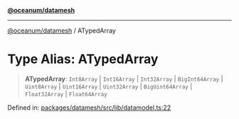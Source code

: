 [**@oceanum/datamesh**](../README.md)

***

[@oceanum/datamesh](../README.md) / ATypedArray

# Type Alias: ATypedArray

> **ATypedArray**: `Int8Array` \| `Int16Array` \| `Int32Array` \| `BigInt64Array` \| `Uint8Array` \| `Uint16Array` \| `Uint32Array` \| `BigUint64Array` \| `Float32Array` \| `Float64Array`

Defined in: [packages/datamesh/src/lib/datamodel.ts:22](https://github.com/oceanum-io/oceanum-js/blob/4449d4b3fac355094039d4392e96edf8345b7153/packages/datamesh/src/lib/datamodel.ts#L22)

